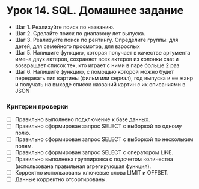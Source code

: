 # Урок 14. SQL. Домашнее задание 

* Шаг 1. Реализуйте поиск по названию. 
* Шаг 2. Сделайте поиск по диапазону лет выпуска.
* Шаг 3. Реализуйте поиск по рейтингу. Определите группы: для детей, для семейного просмотра, для взрослых
* Шаг 5. Напишите функцию, которая получает в качестве аргумента имена двух актеров, сохраняет всех актеров из колонки cast и возвращает список тех, кто играет с ними в паре больше 2 раз
* Шаг 6. Напишите функцию, с помощью которой можно будет передавать тип картины (фильм или сериал), год выпуска и ее жанр и получать на выходе список названий картин с их описаниями в JSON


### Критерии проверки

- [ ]  Правильно выполнено подключение к базе данных.
- [ ]  Правильно сформирован запрос SELECT с выборкой по одному полю.
- [ ]  Правильно сформирован запрос SELECT с выборкой по нескольким полям.
- [ ]  Правильно сформирован запрос SELECT с оператором LIKE.
- [ ]  Правильно выполнена группировка с подсчетом количества (использована правильная агрегирующая функция).
- [ ]  Корректно использованы ключевые слова LIMIT и OFFSET.
- [ ]  Данные корректно отсортированы.